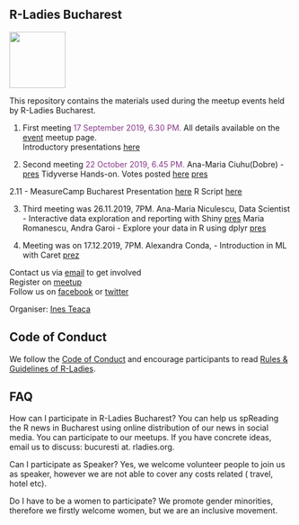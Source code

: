 ## R-Ladies Bucharest
<img src="https://github.com/rladies/starter-kit/blob/master/logo/R-LadiesGlobal_RBG_online_LogoWithText_Horizontal.png" data-canonical-src="https://github.com/rladies/starter-kit/blob/master/logo/R-LadiesGlobal_RBG_online_LogoWithText_Horizontal.png" height="100" />

This repository contains the materials used during the meetup events held by R-Ladies Bucharest.

1. First meeting <text style="color:#88398A"> 17 September 2019, 6.30 PM. </text>
All details available on the [event](https://www.meetup.com/rladies-bucharest/events/264438688/) meetup page.
<br>Introductory presentations [here](https://github.com/rladies/meetup-presentations_bucharest/tree/master/Meetup_01_2019-09-17/)

2. Second meeting  <text style="color:#88398A"> 22 October 2019, 6.45 PM. </text>
Ana-Maria Ciuhu(Dobre) - [pres](https://github.com/rladies/meetup-presentations_bucharest/blob/master/Meetup_02_2019-10-22/02_RLadies_Bucharest-AnaMaria_Ciucu_Use_of_R_in_Official_Statistics.pdf)
Tidyverse Hands-on. Votes posted [here](https://forms.gle/KLNGP2g7FiWfdnp47)
[pres](https://github.com/rladies/meetup-presentations_bucharest/blob/master/Meetup_02_2019-10-22/02_RLadies_Bucharest_ChapterIntro_and_TidyTuesday.pdf) 

  2.11 - MeasureCamp Bucharest Presentation [here](https://github.com/rladies/meetup-presentations_bucharest/blob/master/MCB_2019-11-02/MCB_Reasons_to_consider_R_in_digital_analytics_InesTeaca_20191102.pdf) R Script [here](https://github.com/rladies/meetup-presentations_bucharest/blob/master/MCB_2019-11-02/SimonaHalep_gTrendsR.R)

3. Third meeting was 26.11.2019, 7PM.
Ana-Maria Niculescu, Data Scientist - Interactive data exploration and reporting with Shiny [pres](https://github.com/rladies/meetup-presentations_bucharest/blob/master/Meetup_03_2019-11-26/03_RLadies_Bucharest-AnaMariaNiculescu_Interactive_Shiny_with_DT_and_reporting.pdf)
Maria Romanescu, Andra Garoi - Explore your data in R using dplyr [pres](https://github.com/rladies/meetup-presentations_bucharest/blob/master/Meetup_03_2019-11-26/03_RLadies_Bucharest-AndraGaroi_MariaRomanescu_Explore_your_data_using_dplyr.pdf)

4. Meeting was on 17.12.2019, 7PM.
Alexandra Conda, - Introduction in ML with Caret [prez](https://github.com/rladies/meetup-presentations_bucharest/blob/master/Meetup_04_2019-12-17/04_RLadies_Bucharest-AlexandraConda_Introduce_in_ML_cu_Caret.pdf)

Contact us via [email](bucuresti@rladies.org) to get involved
<br> Register on [meetup](https://www.meetup.com/rladies-bucharest/)
<br> Follow us on [facebook](https://www.facebook.com/RLadiesBucharest) or [twitter](https://twitter.com/rladiesbuchares)

Organiser: [Ines Teaca](https://twitter.com/ineszz)

## Code of Conduct
We follow the [Code of Conduct](https://github.com/rladies/starter-kit/wiki/Code-of-Conduct) and encourage participants to read [Rules & Guidelines of R-Ladies](https://github.com/rladies/starter-kit/blob/master/R-Ladies_RulesGuidelines.pdf).

## FAQ

How can I participate in R-Ladies Bucharest?
You can help us spReading the R news in Bucharest using online distribution of our news in social media. 
You can participate to our meetups.
If you have concrete ideas, email us to discuss: bucuresti at. rladies.org.

Can I participate as Speaker?
Yes, we welcome volunteer people to join us as speaker, however we are not able to cover any costs related ( travel, hotel etc).

Do I have to be a women to participate?
We promote gender minorities, therefore we firstly welcome women, but we are an inclusive movement.



